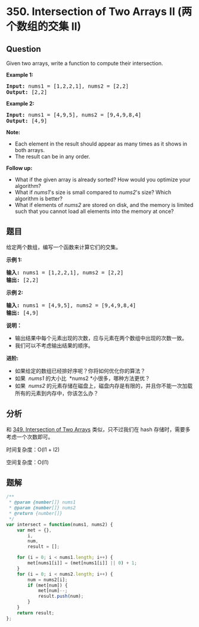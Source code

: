 # 350. Intersection of Two Arrays II (两个数组的交集 II)

## Question

Given two arrays, write a function to compute their intersection.

**Example 1:**

<pre><strong>Input: </strong>nums1 = <span id="example-input-1-1">[1,2,2,1]</span>, nums2 = <span id="example-input-1-2">[2,2]</span>
<strong>Output: </strong><span id="example-output-1">[2,2]</span>
</pre>

**Example 2:**

<pre><strong>Input: </strong>nums1 = <span id="example-input-2-1">[4,9,5]</span>, nums2 = <span id="example-input-2-2">[9,4,9,8,4]</span>
<strong>Output: </strong><span id="example-output-2">[4,9]</span></pre>

**Note:**

-   Each element in the result should appear as many times as it shows in both arrays.
-   The result can be in any order.

**Follow up:**

-   What if the given array is already sorted? How would you optimize your algorithm?
-   What if _nums1_'s size is small compared to _nums2_'s size? Which algorithm is better?
-   What if elements of _nums2_ are stored on disk, and the memory is limited such that you cannot load all elements into the memory at once?

## 题目

给定两个数组，编写一个函数来计算它们的交集。

**示例 1:**

<pre><strong>输入: </strong>nums1 = [1,2,2,1], nums2 = [2,2]
<strong>输出: </strong>[2,2]
</pre>

**示例 2:**

<pre><strong>输入: </strong>nums1 = [4,9,5], nums2 = [9,4,9,8,4]
<strong>输出: </strong>[4,9]</pre>

**说明：**

-   输出结果中每个元素出现的次数，应与元素在两个数组中出现的次数一致。
-   我们可以不考虑输出结果的顺序。

**进阶:**

-   如果给定的数组已经排好序呢？你将如何优化你的算法？
-   如果  *nums1* 的大小比  *nums2 *小很多，哪种方法更优？
-   如果  *nums2* 的元素存储在磁盘上，磁盘内存是有限的，并且你不能一次加载所有的元素到内存中，你该怎么办？

## 分析

和 [349. Intersection of Two Arrays](./349.%20Intersection%20of%20Two%20Arrays.md) 类似，只不过我们在 hash 存储时，需要多考虑一个次数即可。

时间复杂度：O(l1 + l2)

空间复杂度：O(l1)

## 题解

```javascript
/**
 * @param {number[]} nums1
 * @param {number[]} nums2
 * @return {number[]}
 */
var intersect = function(nums1, nums2) {
    var met = {},
        i,
        num,
        result = [];

    for (i = 0; i < nums1.length; i++) {
        met[nums1[i]] = (met[nums1[i]] || 0) + 1;
    }
    for (i = 0; i < nums2.length; i++) {
        num = nums2[i];
        if (met[num]) {
            met[num]--;
            result.push(num);
        }
    }
    return result;
};
```
